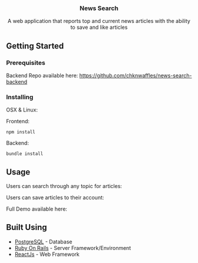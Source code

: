 <h3 align="center">News Search</h3>

<p align="center"> A web application that reports top and current news articles with the ability to save and like articles
    <br> 
</p>

## Getting Started
### Prerequisites
Backend Repo available here: https://github.com/chknwaffles/news-search-backend

### Installing
OSX & Linux:

Frontend:
```
npm install
```

Backend:
```
bundle install
```
## Usage
Users can search through any topic for articles:


Users can save articles to their account:


Full Demo available here: 

## Built Using
- [PostgreSQL](https://www.postgresql.org/) - Database
- [Ruby On Rails](https://rubyonrails.org/) - Server Framework/Environment
- [ReactJs](https://reactjs.org/) - Web Framework

